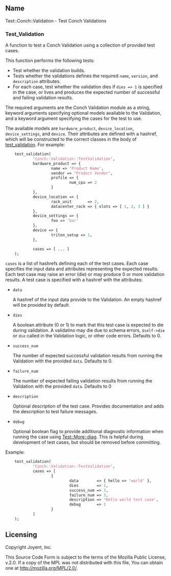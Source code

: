 ## Name

Test::Conch::Validation - Test Conch Validations

### Test\_Validation

A function to test a Conch Validation using a collection of provided test cases.

This function performs the following tests:

- Test whether the validation builds.
- Tests whether the validations defines the required `name`, `version`,
and `description` attributes.
- For each case, test whether the validation dies if `dies => 1` is specified in
the case, or lives and produces the expected number of successful and failing
validation results.

The required arguments are the Conch Validation module as a string, keyword
arguments specifying optional models available to the Validation, and a keyword
argument specifying the cases for the test to use.

The available models are `hardware_product`, `device_location`,
`device_settings`, and `device`. Their attributes are defined with a hashref,
which will be constructed to the correct classes in the body of
[test\_validation](https://metacpan.org/pod/test_validation). For example:

```perl
    test_validation(
            'Conch::Validation::TestValidation',
            hardware_product => {
                    name => 'Product Name',
                    vendor => 'Product Vendor',
                    profile => {
                            num_cpu => 2
                    }
            },
            device_location => {
                    rack_unit       => 2,
                    datacenter_rack => { slots => [ 1, 2, 3 ] }
            },
            device_settings => {
                    foo => 'bar'
            },
            device => {
                    triton_setup => 1,
            },

            cases => [ ... ]
    );
```

`cases` is a list of hashrefs defining each of the test cases. Each case
specifies the input data and attributes representing the expected results. Each
test case may raise an error (die) or may produce 0 or more validation results.
A test case is specified with a hashref with the attributes:

- `data`

    A hashref of the input data provide to the Validation. An empty hashref will be provided by default.

- `dies`

    A boolean attribute (0 or 1) to mark that this test case is expected to die
    during validation. A validatino may die due to schema errors, `$self->die`
    or `die` called in the Validation logic, or other code errors.  Defaults to 0.

- `success_num`

    The number of expected successful validation results from running the
    Validation with the provided `data`. Defaults to 0.

- `failure_num`

    The number of expected failing validation results from running the Validation
    with the provided `data`. Defaults to 0

- `description`

    Optional description of the test case. Provides documentation and adds the
    description to test failure messages.

- `debug`

    Optional boolean flag to provide additional diagnostic information when running
    the case using [Test::More::diag](https://metacpan.org/pod/Test::More::diag). This is helpful during development of test
    cases, but should be removed before committing.

Example:

```perl
    test_validation(
            'Conch::Validation::TestValidation',
            cases => [
                    {
                            data        => { hello => 'world' },
                            dies        => 1,
                            success_num => 3,
                            failure_num => 3,
                            description => 'Hello world test case',
                            debug       => 1
                    }
            ]
    );
```

## Licensing

Copyright Joyent, Inc.

This Source Code Form is subject to the terms of the Mozilla Public License,
v.2.0. If a copy of the MPL was not distributed with this file, You can obtain
one at http://mozilla.org/MPL/2.0/.
